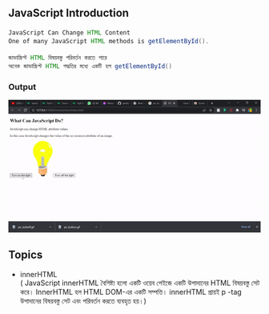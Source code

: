 ## JavaScript Introduction

``` java 
JavaScript Can Change HTML Content
One of many JavaScript HTML methods is getElementById().

জাভাস্ক্রিপ্ট HTML বিষয়বস্তু পরিবর্তন করতে পারে
অনেক জাভাস্ক্রিপ্ট HTML পদ্ধতির মধ্যে একটি হল getElementById()
```

### Output 
![output](./img/output.gif)

## Topics

*  innerHTML</br>
 ( JavaScript innerHTML বৈশিষ্ট্য হলো একটি ওয়েব পেইজে একটি উপাদানের HTML বিষয়বস্তু সেট করে। InnerHTML হল HTML DOM-এর একটি সম্পত্তি। innerHTML প্রায়ই p -tag উপাদানের বিষয়বস্তু সেট এবং পরিবর্তন করতে ব্যবহৃত হয়।)
